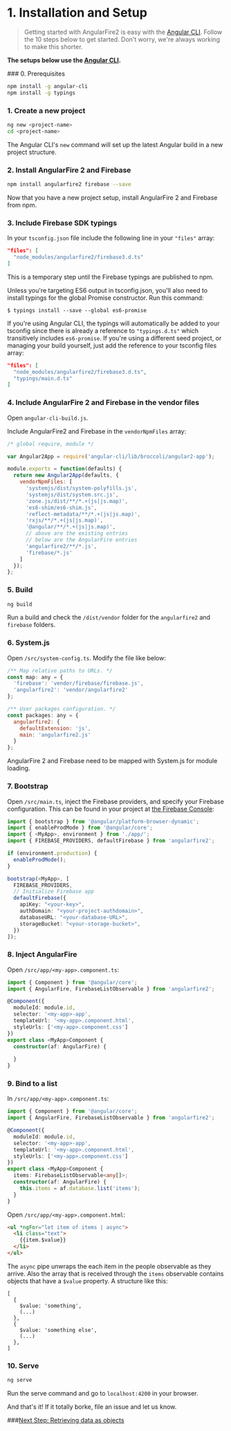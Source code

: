 # 1. Installation and Setup

> Getting started with AngularFire2 is easy with the [Angular CLI](https://github.com/angular/angular-cli). Follow the 10 steps below to get started. Don't worry, we're always working to make this shorter.

**The setups below use the [Angular CLI](https://github.com/angular/angular-cli).**

### 0. Prerequisites

```bash
npm install -g angular-cli
npm install -g typings 
```

### 1. Create a new project

```bash
ng new <project-name>
cd <project-name>
```

The Angular CLI's `new` command will set up the latest Angular build in a new project structure.

### 2. Install AngularFire 2 and Firebase

```bash
npm install angularfire2 firebase --save
```

Now that you have a new project setup, install AngularFire 2 and Firebase from npm.

### 3. Include Firebase SDK typings

In your `tsconfig.json` file include the following line in your `"files"` array:

```json
"files": [
  "node_modules/angularfire2/firebase3.d.ts"
]
```

This is a temporary step until the Firebase typings are published to npm.

Unless you're targeting ES6 output in tsconfig.json, you'll also need to install
typings for the global Promise constructor. Run this command:

`$ typings install --save --global es6-promise`

If you're using Angular CLI, the typings will automatically be added to your
tsconfig since there is already a reference to `"typings.d.ts"` which transitively
includes `es6-promise`. If you're using a different seed project, or managing your
build yourself, just add the reference to your tsconfig files array:

```json
"files": [
  "node_modules/angularfire2/firebase3.d.ts",
  "typings/main.d.ts"
]
```


### 4. Include AngularFire 2 and Firebase in the vendor files

Open `angular-cli-build.js`.

Include AngularFire2 and Firebase in the `vendorNpmFiles` array:

```js
/* global require, module */

var Angular2App = require('angular-cli/lib/broccoli/angular2-app');

module.exports = function(defaults) {
  return new Angular2App(defaults, {
    vendorNpmFiles: [
      'systemjs/dist/system-polyfills.js',
      'systemjs/dist/system.src.js',
      'zone.js/dist/**/*.+(js|js.map)',
      'es6-shim/es6-shim.js',
      'reflect-metadata/**/*.+(js|js.map)',
      'rxjs/**/*.+(js|js.map)',
      '@angular/**/*.+(js|js.map)',
      // above are the existing entries
      // below are the AngularFire entries
      'angularfire2/**/*.js',
      'firebase/*.js'      
    ]
  });
};
```

### 5. Build

```bash
ng build
```

Run a build and check the `/dist/vendor` folder for the `angularfire2` and `firebase` folders.

### 6. System.js

Open `/src/system-config.ts`. Modify the file like below:

```js
/** Map relative paths to URLs. */
const map: any = {
  'firebase': 'vendor/firebase/firebase.js',
  'angularfire2': 'vendor/angularfire2'
};

/** User packages configuration. */
const packages: any = {
  angularfire2: {
    defaultExtension: 'js',
    main: 'angularfire2.js'
  }
};
```

AngularFire 2 and Firebase need to be mapped with System.js for module loading.

### 7. Bootstrap

Open `/src/main.ts`, inject the Firebase providers, and specify your Firebase configuration. 
This can be found in your project at [the Firebase Console](https://console.firebase.google.com):

```ts
import { bootstrap } from '@angular/platform-browser-dynamic';
import { enableProdMode } from '@angular/core';
import { <MyApp>, environment } from './app/';
import { FIREBASE_PROVIDERS, defaultFirebase } from 'angularfire2';

if (environment.production) {
  enableProdMode();
}

bootstrap(<MyApp>, [
  FIREBASE_PROVIDERS,
  // Initialize Firebase app  
  defaultFirebase({
    apiKey: "<your-key>",
    authDomain: "<your-project-authdomain>",
    databaseURL: "<your-database-URL>",
    storageBucket: "<your-storage-bucket>",
  })
]);
```

### 8. Inject AngularFire

Open `/src/app/<my-app>.component.ts`:

```ts
import { Component } from '@angular/core';
import { AngularFire, FirebaseListObservable } from 'angularfire2';

@Component({
  moduleId: module.id,
  selector: '<my-app>-app',
  templateUrl: '<my-app>.component.html',
  styleUrls: ['<my-app>.component.css']
})
export class <MyApp>Component {
  constructor(af: AngularFire) {
    
  }
}

```

### 9. Bind to a list

In `/src/app/<my-app>.component.ts`:

```ts
import { Component } from '@angular/core';
import { AngularFire, FirebaseListObservable } from 'angularfire2';

@Component({
  moduleId: module.id,
  selector: '<my-app>-app',
  templateUrl: '<my-app>.component.html',
  styleUrls: ['<my-app>.component.css']
})
export class <MyApp>Component {
  items: FirebaseListObservable<any[]>;
  constructor(af: AngularFire) {
    this.items = af.database.list('items');
  }
}
```

Open `/src/app/<my-app>.component.html`:

```html
<ul *ngFor="let item of items | async">
  <li class="text">
    {{item.$value}}
  </li>
</ul>
```

The `async` pipe unwraps the each item in the people
observable as they arrive. Also the array that is received through the `items` observable contains objects that have a `$value` property. A structure like this:
```
[
  {
    $value: 'something',
    (...)
  },
  {
    $value: 'something else',
    (...)
  },
]
```

### 10. Serve

```bash
ng serve
```

Run the serve command and go to `localhost:4200` in your browser.

And that's it! If it totally borke, file an issue and let us know.

###[Next Step: Retrieving data as objects](2-retrieving-data-as-objects.md)

